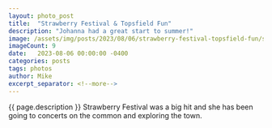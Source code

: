 ```yaml
---
layout: photo_post
title:  "Strawberry Festival & Topsfield Fun"
description: "Johanna had a great start to summer!"
image: /assets/img/posts/2023/08/06/strawberry-festival-topsfield-fun/strawberry-festival-topsfield-fun-preview.jpg
imageCount: 9
date:   2023-08-06 00:00:00 -0400
categories: posts
tags: photos
author: Mike
excerpt_separator: <!--more-->
---
```


{{ page.description }} <!--more--> Strawberry Festival was a big hit and she has been going to concerts on the common and exploring the town.
